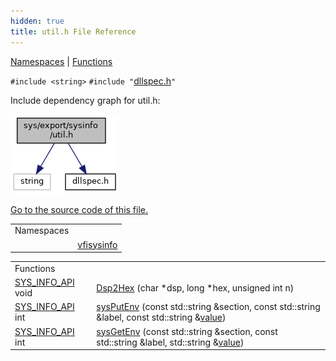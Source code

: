 ```yaml
---
hidden: true
title: util.h File Reference
---
```


[Namespaces](#namespaces) \| [Functions](#func-members)

`#include <string>`
`#include "`<a href="dllspec_8h_source.md">dllspec.h</a>`"`

Include dependency graph for util.h:

![](sys_2export_2sysinfo_2util_8h__incl.png)

<a href="sys_2export_2sysinfo_2util_8h_source.md">Go to the source code of this file.</a>

|            |                                                          |
|------------|----------------------------------------------------------|
| Namespaces |                                                          |
|            | <a href="namespacevfisysinfo.md">vfisysinfo</a> |

|  |  |
|----|----|
| Functions |  |
| <a href="dllspec_8h.md#a06244aced91c3fbc18547181038765aa">SYS_INFO_API</a> void  | <a href="namespacevfisysinfo.md#a90408ce42d820e13f0f2c7daf474e549">Dsp2Hex</a> (char \*dsp, long \*hex, unsigned int n) |
| <a href="dllspec_8h.md#a06244aced91c3fbc18547181038765aa">SYS_INFO_API</a> int  | <a href="namespacevfisysinfo.md#a209d53b4f90b64ad292fa420911cb385">sysPutEnv</a> (const std::string &section, const std::string &label, const std::string &<a href="_web_service_wrappers_8c.md#a6e248376c0290338633d8137822eb209">value</a>) |
| <a href="dllspec_8h.md#a06244aced91c3fbc18547181038765aa">SYS_INFO_API</a> int  | <a href="namespacevfisysinfo.md#a2f4d2c358c2c96255fe07dc63815c341">sysGetEnv</a> (const std::string &section, const std::string &label, std::string &<a href="_web_service_wrappers_8c.md#a6e248376c0290338633d8137822eb209">value</a>) |
